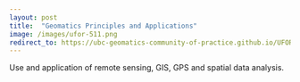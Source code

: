 ```yaml
---
layout: post
title:  "Geomatics Principles and Applications"
image: /images/ufor-511.png
redirect_to: https://ubc-geomatics-community-of-practice.github.io/UFOR511-Geomatics-Principles-and-Applications/
---
```


Use and application of remote sensing, GIS, GPS and spatial data analysis.